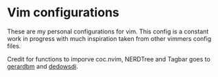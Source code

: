 # Vim configurations

These are my personal configurations for vim. This config is a constant work in progress with much inspiration taken from other vimmers config files. 

Credit for functions to imporve coc.nvim, NERDTree and Tagbar goes to [gerardbm](https://github.com/gerardbm) and [dedowsdi](https://github.com/dedowsdi).
